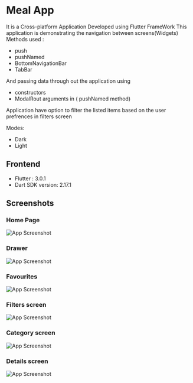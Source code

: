 
# Meal App
It is a Cross-platform Application Developed using Flutter FrameWork
This application is demonstrating the navigation between screens(Widgets) 
Methods used : 
- push
- pushNamed
- BottomNavigationBar
- TabBar

And passing data through out the application using 
- constructors
- ModalRout arguments in ( pushNamed method)

Application have option to filter the listed items based on the user prefrences in filters screen

Modes:
- Dark
- Light

## Frontend

- Flutter : 3.0.1
- Dart SDK version: 2.17.1

## Screenshots

### Home Page
![App Screenshot](https://raw.githubusercontent.com/Akshat-kush007/Flutter-Meal-App/main/assets/images/ss1.png)


### Drawer
![App Screenshot](https://raw.githubusercontent.com/Akshat-kush007/Flutter-Meal-App/main/assets/images/ss2.png)

### Favourites
![App Screenshot](https://raw.githubusercontent.com/Akshat-kush007/Flutter-Meal-App/main/assets/images/ss3.png)


### Filters screen
![App Screenshot](https://raw.githubusercontent.com/Akshat-kush007/Flutter-Meal-App/main/assets/images/ss4.png)


### Category screen
![App Screenshot](https://raw.githubusercontent.com/Akshat-kush007/Flutter-Meal-App/main/assets/images/ss5.png)


### Details screen
![App Screenshot](https://raw.githubusercontent.com/Akshat-kush007/Flutter-Meal-App/main/assets/images/ss6.png)




